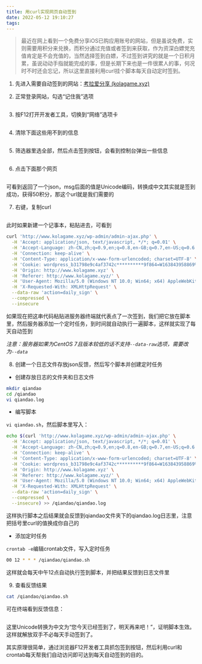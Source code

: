 ```yaml
---
title: 用curl实现网页自动签到
date: 2022-05-12 19:10:27
tags:
---
```


> 最近在网上看到一个免费分享iOS已购应用账号的网站，但是虽说免费，实则需要用积分来兑换，而积分通过充值或者签到来获取，作为资深白嫖党充值肯定是不会充值的，当然选择签到白嫖，不过签到讲究的就是一个日积月累，虽说动动手指就能完成的事，但是长期下来也是一件很累人的事，何况时不时还会忘记，所以这里直接利用curl挂个脚本每天自动定时签到。

1. 先进入需要自动签到的网站：[考拉爱分享 (kolagame.xyz)](http://www.kolagame.xyz/)

2. 正常登录网站，勾选“记住我”选项

<img src="https://s1.ax1x.com/2022/05/20/OL8B4A.png" title="" alt="" data-align="center">

3. 按F12打开开发者工具，切换到“网络”选项卡

<img src="https://s1.ax1x.com/2022/05/20/OLGm8I.png" title="" alt="" data-align="center">

4. 清除下面这些用不到的信息

<img src="https://s1.ax1x.com/2022/05/20/OLJBlt.png" title="" alt="" data-align="center">

5. 筛选器里选全部，然后点击签到按钮，会看到控制台弹出一些信息

<img src="https://s1.ax1x.com/2022/05/20/OLYiAe.png" title="" alt="" data-align="center">

6. 点击下面那个网页

<img src="https://s1.ax1x.com/2022/05/20/OLtXsx.png" title="" alt="" data-align="center">

可看到返回了一个json，msg后面的值是Unicode编码，转换成中文其实就是签到成功，获得50积分，那这个url就是我们需要的

7. 右键，复制curl

<img title="" src="https://s1.ax1x.com/2022/05/20/OLUygs.png" alt="" data-align="left">

此时如果新建一个记事本，粘贴进去，可看到

```bash
curl 'http://www.kolagame.xyz/wp-admin/admin-ajax.php' \
  -H 'Accept: application/json, text/javascript, */*; q=0.01' \
  -H 'Accept-Language: zh-CN,zh;q=0.9,en;q=0.8,en-GB;q=0.7,en-US;q=0.6' \
  -H 'Connection: keep-alive' \
  -H 'Content-Type: application/x-www-form-urlencoded; charset=UTF-8' \
  -H 'Cookie: wordpress_b31798e9c4af3742c**********9f864=W163843958869%7C1654226980%7C1m8GCqULeMKFksD1xfW*******6weDHRQuZDyo7QIWi7%7C9732d0bba8e6c70a*******09e456368c1458c95ad6ca6c67ad481348863f3b6c; pps_cookie_431=3_days; wordpress_logged_in_b31798e9c4af3742c2******64=W163843958869%7C1654226980%7C1m8GCqULeMKFksD1xfW******eDHRQuZDyo7QIWi7%7C5d4485412bcb7edb8dad16902bef84d9******e4a1d145b9209827aa153b' \
  -H 'Origin: http://www.kolagame.xyz' \
  -H 'Referer: http://www.kolagame.xyz/' \
  -H 'User-Agent: Mozilla/5.0 (Windows NT 10.0; Win64; x64) AppleWebKit/537.36 (KHTML, like Gecko) Chrome/101.0.4951.64 Safari/537.36 Edg/101.0.1210.47' \
  -H 'X-Requested-With: XMLHttpRequest' \
  --data-raw 'action=daily_sign' \
  --compressed \
  --insecure
```

如果现在把这串代码粘贴进服务器终端就代表点了一次签到，我们把它放在脚本里，然后服务器添加一个定时任务，到时间就自动执行一遍脚本，这样就实现了每天自动签到

*注意：服务器如果为CentOS 7且版本较低的话不支持`--data-raw`选项，需要改为`--data`*

8. 创建一个日志文件存放json反馈，然后写个脚本并创建定时任务
+ 创建存放日志的文件夹和日志文件

```bash
mkdir qiandao
cd /qiandao
vi qiandao.log
```

+ 编写脚本

`vi qiandao.sh`，然后脚本里写入：

```bash
echo $(curl 'http://www.kolagame.xyz/wp-admin/admin-ajax.php' \
  -H 'Accept: application/json, text/javascript, */*; q=0.01' \
  -H 'Accept-Language: zh-CN,zh;q=0.9,en;q=0.8,en-GB;q=0.7,en-US;q=0.6' \
  -H 'Connection: keep-alive' \
  -H 'Content-Type: application/x-www-form-urlencoded; charset=UTF-8' \
  -H 'Cookie: wordpress_b31798e9c4af3742c**********9f864=W163843958869%7C1654226980%7C1m8GCqULeMKFksD1xfW*******6weDHRQuZDyo7QIWi7%7C9732d0bba8e6c70a*******09e456368c1458c95ad6ca6c67ad481348863f3b6c; pps_cookie_431=3_days; wordpress_logged_in_b31798e9c4af3742c2******64=W163843958869%7C1654226980%7C1m8GCqULeMKFksD1xfW******eDHRQuZDyo7QIWi7%7C5d4485412bcb7edb8dad16902bef84d9******e4a1d145b9209827aa153b' \
  -H 'Origin: http://www.kolagame.xyz' \
  -H 'Referer: http://www.kolagame.xyz/' \
  -H 'User-Agent: Mozilla/5.0 (Windows NT 10.0; Win64; x64) AppleWebKit/537.36 (KHTML, like Gecko) Chrome/101.0.4951.64 Safari/537.36 Edg/101.0.1210.47' \
  -H 'X-Requested-With: XMLHttpRequest' \
  --data-raw 'action=daily_sign' \
  --compressed \
  --insecure) >> /qiandao/qiandao.log
```

这样执行脚本之后结果就会反馈到qiandao文件夹下的qiandao.log日志里，注意把括号里curl的值换成你自己的

+ 添加定时任务

`crontab -e`编辑crontab文件，写入定时任务

```bash
00 12 * * * /qiandao/qiandao.sh
```

这样就会每天中午12点自动执行签到脚本，并把结果反馈到日志文件里

9. 查看反馈结果

```bash
cat /qiandao/qiandao.sh
```

可在终端看到反馈信息：

<img title="" src="https://s1.ax1x.com/2022/05/20/OLDvIP.png" alt="" data-align="left">

这里Unicode转换为中文为“您今天已经签到了，明天再来吧！”，证明脚本生效。这样就解放双手不必每天手动签到了。

其实原理很简单，通过浏览器F12开发者工具抓包签到按钮，然后利用curl和crontab每天帮我们自动访问即可达到每天自动签到的目的。
